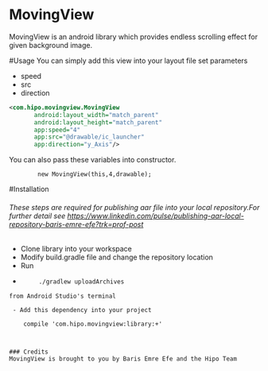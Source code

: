 # MovingView

MovingView is an android library which provides  endless scrolling effect for given background image.



#Usage
You can simply add this view into your layout file set parameters

  - speed
  - src
  - direction
``` xml
<com.hipo.movingview.MovingView
       android:layout_width="match_parent"
       android:layout_height="match_parent"
       app:speed="4"
       app:src="@drawable/ic_launcher"
       app:direction="y_Axis"/>
```

You can also pass these variables into constructor.
```
        new MovingView(this,4,drawable);
```

#Installation
###### These steps are required for publishing aar file into your local repository.For further detail see https://www.linkedin.com/pulse/publishing-aar-local-repository-baris-emre-efe?trk=prof-post
 - Clone library into your workspace
 - Modify build.gradle file and change the repository location
 - Run 
 - ```sh
        ./gradlew uploadArchives
```
from Android Studio's terminal

 - Add this dependency into your project
   ```
        compile 'com.hipo.movingview:library:+'
```


### Credits
MovingView is brought to you by Baris Emre Efe and the Hipo Team


